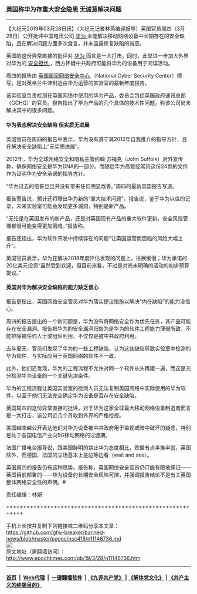### 英国称华为存重大安全隐患 无诚意解决问题
------------------------

<p>
 【大纪元2019年03月28日讯】（大纪元记者林燕编译报导）英国官员周四（3月28日）公开批评中国电讯公司
 <a href="http://www.epochtimes.com/gb/tag/%E5%8D%8E%E4%B8%BA.html">
  华为
 </a>
 未能解决移动网络设备中长期存在的安全缺陷，且在解决问题方面多次食言，并未显露修复缺陷的诚意。
</p>
<p>
 英国的这份异常直接的批评对
 <a href="http://www.epochtimes.com/gb/tag/%E5%8D%8E%E4%B8%BA.html">
  华为
 </a>
 而言是一大打击，同时，此举进一步加大外界对华为的
 <a href="http://www.epochtimes.com/gb/tag/%E5%AE%89%E5%85%A8%E6%8B%85%E5%BF%A7.html">
  安全担忧
 </a>
 ，西方怀疑中共政府可能将华为的设备用于间谍活动。
</p>
<p>
 周四的报告由
 <a href="http://www.epochtimes.com/gb/tag/%E8%8B%B1%E5%9B%BD%E5%9B%BD%E5%AE%B6%E7%BD%91%E7%BB%9C%E5%AE%89%E5%85%A8%E4%B8%AD%E5%BF%83.html">
  英国国家网络安全中心
 </a>
 （National Cyber Security Center）撰写，是对英格兰牛津附近由华为运营的实验室的最新年度报告。
</p>
<p>
 该实验室负责检测在英国网络中使用的华为产品，委员会包括英国政府通讯总部（GCHQ）的官员。报告指出了华为产品的几个具体的技术性问题，称该公司尚未解决其中的很多问题。
</p>
<h4>
 华为表态解决安全缺陷 但实质无进展
</h4>
<p>
 英国官员在周四的报告中表示，华为没有遵守其2012年自我推介的指导方针，且在解决安全缺陷上“无实质进展”。
</p>
<p>
 2012年，华为全球网络安全和隐私主管约翰·苏福克（John Suffolk）对外宣传称，确保网络安全是华为DNA的一部分。而随后华为高管经常用这份24页的文件作为证明华为安全承诺的指导方针。
</p>
<p>
 “华为过去的信誓旦旦并没有带来任何明显改善。”周四的最新英国报告写道。
</p>
<p>
 报告警告说，预计还将曝出华为新的“重大技术问题”。报告说，鉴于华为以往的记录，未来实验室可能会发现更多漏洞，特别是新产品。
</p>
<p>
 “无论是在英国发布的新产品，还是对英国现有产品的重大软件更新，安全风险管理都很可能变得更加困难。”报告称。
</p>
<p>
 报告还指出，华为软件开发中持续存在的问题“让英国运营商面临的风险大幅上升”。
</p>
<p>
 英国官员表示，华为在解决2018年度评估发现的问题上，进展缓慢；华为承诺的20亿美元投资“虽然受到欢迎，但目前来看，不过是对尚未明确的活动的初步预算提议。”
</p>
<h4>
 英国对华为解决安全缺陷的能力缺乏信心
</h4>
<p>
 报告更指出，英国网络安全官员对华为落实提议措施以解决“内在缺陷”的能力没信心。
</p>
<p>
 周四的报告提出的一个新问题是，华为没有将网络安全作为优先任务，其产品可能存在安全漏洞。报告把华为的安全漏洞归咎为是华为的软件工程能力薄弱所致，不能排除被任何人士或组织利用，不仅仅是被中共政府利用。
</p>
<p>
 去年夏天，官员们发现了华为的一些工程缺陷，认为这些缺陷导致实验室中检测的华为软件，与实际应用于英国网络的软件不一致。
</p>
<p>
 此外，他们还发现，华为的工程流程不允许对同一个软件从头再建一遍，而这是充分检测华为设备的一个关键先决条件。
</p>
<p>
 华为的工程流程让英国实验室的检测人员无法复制英国网络中实际使用的华为软件，以至于他们无法完全确定华为设备是否存在安全缺陷。
</p>
<p>
 英国周四的这份异常直接的批评，对于华为这家全球最大移动网络设备制造商而言是一大打击，该公司近几个月收到外界的严格检视。
</p>
<p>
 美国越来越公开表达他们对华为设备被中共政府用于监视或暗中破坏的疑虑，特别是处于各国电信产业向5G移动网络的过渡期。
</p>
<p>
 法国广播电台报导说，跟美国鲜明的禁止华为态度相比，欧盟有点半推半就，英国除外，而德国、法国的立场基本上是边等边看（wait and see）。
</p>
<p>
 英国周四的报告仍有这种趋势。报告称，英国网络安全官员仍只能有限地保证——英国目前部署的——华为设备的长期安全风险可控，并强调报告结论不是有关英国整体网络安全性的声明。#
</p>
<p>
 责任编辑：林妍
</p>

+++++++++++++++++++++++++++++++++++++++++++++++++++++++++++<br/><br/>
手机上长按并复制下列链接或二维码分享本文章：<br/>
https://github.com/gfw-breaker/banned-news/blob/master/pages/nsc418/n11146736.md <br/>
<a href='https://github.com/gfw-breaker/banned-news/blob/master/pages/nsc418/n11146736.md'><img src='https://github.com/gfw-breaker/banned-news/blob/master/pages/nsc418/n11146736.md.png'/></a> <br/>
原文地址（需翻墙访问）：http://www.epochtimes.com/gb/19/3/28/n11146736.htm


------------------------
#### [首页](https://github.com/gfw-breaker/banned-news/blob/master/README.md) &nbsp;|&nbsp; [Web代理](https://github.com/labour-camp/helloworld) &nbsp;|&nbsp; [一键翻墙软件](https://github.com/gfw-breaker/nogfw/blob/master/README.md) &nbsp;| [《九评共产党》](https://github.com/gfw-breaker/9ping.md/blob/master/README.md#九评之一评共产党是什么) | [《解体党文化》](https://github.com/gfw-breaker/jtdwh.md/blob/master/README.md) | [《共产主义的终极目的》](https://github.com/gfw-breaker/gczydzjmd.md/blob/master/README.md)

